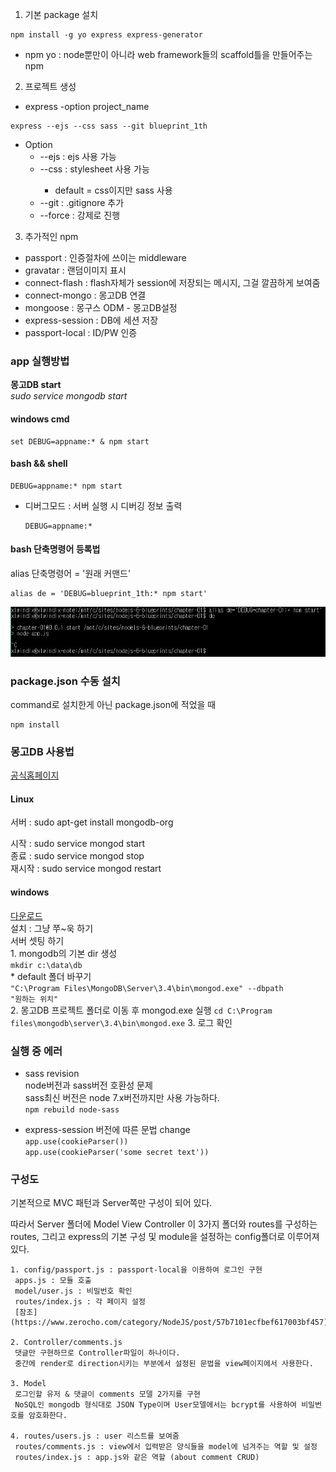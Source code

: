 1. 기본 package 설치
  
  <pre><code>npm install -g yo express express-generator</code></pre>

* npm yo : node뿐만이 아니라 web framework들의 scaffold틀을 만들어주는 npm


2. 프로젝트 생성
  
* express -option project_name

<pre><code>express --ejs --css sass --git blueprint_1th</code></pre>

* Option
  * --ejs : ejs 사용 가능
  * --css <engine> : stylesheet 사용 가능
    * default = css이지만 sass 사용
  * --git : .gitignore 추가
  * --force : 강제로 진행


3. 추가적인 npm
  

* passport : 인증절차에 쓰이는 middleware
* gravatar : 랜덤이미지 표시
* connect-flash : flash자체가 session에 저장되는 메시지, 그걸 깔끔하게 보여줌
* connect-mongo : 몽고DB 연결
* mongoose : 몽구스 ODM - 몽고DB설정
* express-session : DB에 세션 저장
* passport-local : ID/PW 인증

### app 실행방법  

**몽고DB start**  
*sudo service mongodb start*    

#### windows cmd  
<pre><code>set DEBUG=appname:* & npm start</code></pre>

#### bash && shell
<pre><code>DEBUG=appname:* npm start</code></pre>

* 디버그모드 : 서버 실행 시 디버깅 정보 출력
  <pre><code>DEBUG=appname:* </code></pre>

#### bash 단축명령어 등록법

alias 단축명령어 = '원래 커맨드'
<pre><code>alias de = 'DEBUG=blueprint_1th:* npm start'</code></pre>    

![alias](alias.jpg)

### package.json 수동 설치
command로 설치한게 아닌 package.json에 적었을 때
<pre><code>npm install</code></pre>

### 몽고DB 사용법
[공식홈페이지](https://docs.mongodb.com/manual/administration/install-enterprise/)

#### Linux
서버 : sudo apt-get install mongodb-org  

시작 : sudo service mongod start   
종료 : sudo service mongod stop    
재시작 : sudo service mongod restart    

#### windows
[다운로드](https://www.mongodb.com/download-center#enterprise)    
설치 : 그냥 쭈~욱 하기    
서버 셋팅 하기    
    1. mongodb의 기본 dir 생성   
     <code>mkdir c:\data\db</code>   
     * default 폴더 바꾸기   
       <code>"C:\Program Files\MongoDB\Server\3.4\bin\mongod.exe" --dbpath "원하는 위치"</code>   
    2. 몽고DB 프로젝트 폴더로 이동 후 mongod.exe 실행
     <code>cd C:\Program files\mongodb\server\3.4\bin\mongod.exe</code>
    3. 로그 확인    

### **실행 중 에러**   
* sass revision   
  node버전과 sass버전 호환성 문제   
  sass최신 버전은 node 7.x버전까지만 사용 가능하다.   
  <code>npm rebuild node-sass</code>   

* express-session 버전에 따른 문법 change    
  <code>app.use(cookieParser())</code>    
  <code>app.use(cookieParser('some secret text'))</code>    

### 구성도   
기본적으로 MVC 패턴과 Server쪽만 구성이 되어 있다.   

따라서 Server 폴더에 Model View Controller 이 3가지 폴더와 routes를 구성하는 routes, 그리고 express의 기본 구성 및 module을 설정하는 config폴더로 이루어져 있다.    

    1. config/passport.js : passport-local을 이용하여 로그인 구현    
     apps.js : 모듈 호출   
     model/user.js : 비밀번호 확인    
     routes/index.js : 각 페이지 설정   
     [참조](https://www.zerocho.com/category/NodeJS/post/57b7101ecfbef617003bf457)    

    2. Controller/comments.js   
     댓글만 구현하므로 Controller파일이 하나이다.    
     중간에 render로 direction시키는 부분에서 설정된 문법을 view페이지에서 사용한다.    

    3. Model  
     로그인할 유저 & 댓글이 comments 모델 2가지를 구현    
     NoSQL인 mongodb 형식대로 JSON Type이며 User모델에서는 bcrypt를 사용하여 비밀번호를 암호화한다.    

    4. routes/users.js : user 리스트를 보여줌    
     routes/comments.js : view에서 입력받은 양식들을 model에 넘겨주는 역할 및 설정   
     routes/index.js : app.js와 같은 역할 (about comment CRUD)   
